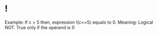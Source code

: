 # !

Example: If c = 5 then, expression !(c==5) equals to 0.
Meaning: Logical NOT. True only if the operand is 0